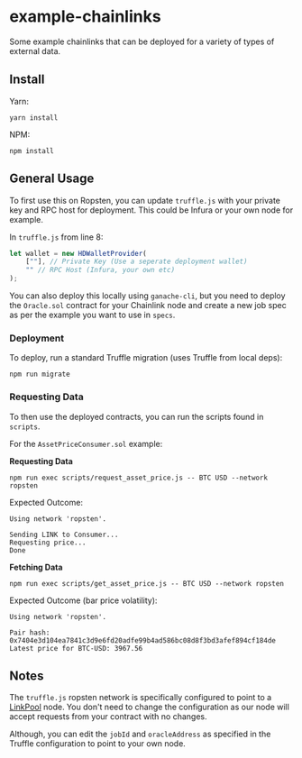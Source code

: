 # example-chainlinks
Some example chainlinks that can be deployed for a variety of types of external data.

## Install

Yarn:
```
yarn install
```

NPM:
```
npm install
```

## General Usage

To first use this on Ropsten, you can update `truffle.js` with your private key and RPC host for deployment. 
This could be Infura or your own node for example.

In `truffle.js` from line 8:
```js
let wallet = new HDWalletProvider(
    [""], // Private Key (Use a seperate deployment wallet)
    "" // RPC Host (Infura, your own etc)
);
```

You can also deploy this locally using `ganache-cli`, but you need to deploy the `Oracle.sol` contract for 
your Chainlink node and create a new job spec as per the example you want to use in `specs`.

### Deployment

To deploy, run a standard Truffle migration (uses Truffle from local deps):
```
npm run migrate
```

### Requesting Data

To then use the deployed contracts, you can run the scripts found in `scripts`.

For the `AssetPriceConsumer.sol` example:

**Requesting Data**
```
npm run exec scripts/request_asset_price.js -- BTC USD --network ropsten
```
Expected Outcome:
```
Using network 'ropsten'.

Sending LINK to Consumer...
Requesting price...
Done
```

**Fetching Data**
```
npm run exec scripts/get_asset_price.js -- BTC USD --network ropsten
```
Expected Outcome (bar price volatility):
```
Using network 'ropsten'.

Pair hash: 0x7404e3d104ea7841c3d9e6fd20adfe99b4ad586bc08d8f3bd3afef894cf184de
Latest price for BTC-USD: 3967.56
```

## Notes
The `truffle.js` ropsten network is specifically configured to point to a [LinkPool](https://linkpool.io) node. 
You don't need to change the configuration as our node will accept requests from your contract with no changes. 

Although, you can edit the `jobId` and `oracleAddress` as specified in the Truffle configuration to point to 
your own node.
